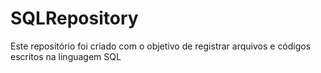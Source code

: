 # SQLRepository
Este repositório foi criado com o objetivo de registrar arquivos e códigos escritos na linguagem SQL
